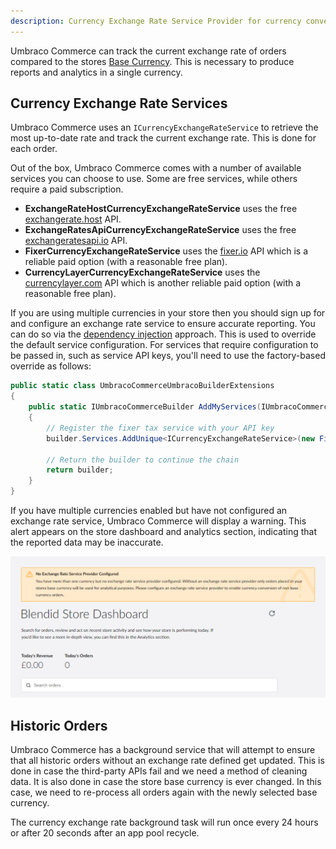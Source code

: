 ```yaml
---
description: Currency Exchange Rate Service Provider for currency conversion in Umbraco Commerce.
---
```


Umbraco Commerce can track the current exchange rate of orders compared to the stores [Base Currency](./base-currency.md). This is necessary to produce reports and analytics in a single currency.


## Currency Exchange Rate Services

Umbraco Commerce uses an `ICurrencyExchangeRateService` to retrieve the most up-to-date rate and track the current exchange rate. This is done for each order.


Out of the box, Umbraco Commerce comes with a number of available services you can choose to use. Some are free services, while others require a paid subscription.


* **ExchangeRateHostCurrencyExchangeRateService** uses the free [exchangerate.host](https://exchangerate.host/) API.
* **ExchangeRatesApiCurrencyExchangeRateService** uses the free [exchangeratesapi.io](https://exchangeratesapi.io/) API.
* **FixerCurrencyExchangeRateService** uses the [fixer.io](https://fixer.io/) API which is a reliable paid option (with a reasonable free plan).
* **CurrencyLayerCurrencyExchangeRateService** uses the [currencylayer.com](https://currencylayer.com/) API which is another reliable paid option (with a reasonable free plan).

If you are using multiple currencies in your store then you should sign up for and configure an exchange rate service to ensure accurate reporting. You can do so via the [dependency injection](dependency-injection.md) approach. This is used to override the default service configuration. For services that require configuration to be passed in, such as service API keys, you'll need to use the factory-based override as follows:

```csharp
public static class UmbracoCommerceUmbracoBuilderExtensions
{
    public static IUmbracoCommerceBuilder AddMyServices(IUmbracoCommerceBuilder builder)
    {
        // Register the fixer tax service with your API key
        builder.Services.AddUnique<ICurrencyExchangeRateService>(new FixerCurrencyExchangeRateService("YOUR_FIXER_API_KEY"));
        
        // Return the builder to continue the chain
        return builder;
    }
}
```

If you have multiple currencies enabled but have not configured an exchange rate service, Umbraco Commerce will display a warning. This alert appears on the store dashboard and analytics section, indicating that the reported data may be inaccurate.

![No Exchange Rate Service Provider Warning](../media/v14/no-exchange-rate-provider.png)

## Historic Orders

Umbraco Commerce has a background service that will attempt to ensure that all historic orders without an exchange rate defined get updated. This is done in case the third-party APIs fail and we need a method of cleaning data. It is also done in case the store base currency is ever changed. In this case, we need to re-process all orders again with the newly selected base currency.

The currency exchange rate background task will run once every 24 hours or after 20 seconds after an app pool recycle.
